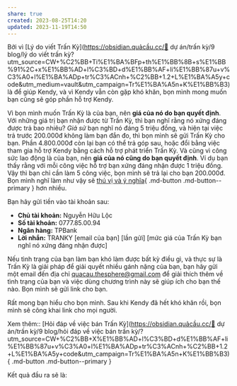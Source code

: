 ```yaml
---
share: true
created: 2023-08-25T14:20
updated: 2023-11-19T14:50
---
```

Bởi vì [Lý do viết Trấn Kỳ](https://obsidian.quảcầu.cc/📐 dự án/trấn kỳ/9 blog/lý do viết trấn kỳ?utm_source=CW+%C2%BB+Ti%E1%BA%BFp+th%E1%BB%8B+s%E1%BB%91%2C+x%E1%BB%AD+l%C3%BD+d%E1%BB%AF+li%E1%BB%87u+v%C3%A0+l%E1%BA%ADp+tr%C3%ACnh+%C2%BB+1.2+L%E1%BA%A5y+code&utm_medium=vault&utm_campaign=Tr%E1%BA%A5n+K%E1%BB%B3) là để giúp Kendy, và vì Kendy vẫn còn gặp khó khăn, bọn mình mong muốn bạn cũng sẽ góp phần hỗ trợ Kendy.

Vì bọn mình muốn Trấn Kỳ là của bạn, nên **giá của nó do bạn quyết định**. Với những giá trị bạn nhận được từ Trấn Kỳ, thì bạn nghĩ rằng nó xứng đáng được trả bao nhiêu? *Giả sử* bạn nghĩ nó đáng 5 triệu đồng, và hiện tại việc trả trước 200.000đ không làm bạn đắn đo, thì bọn mình sẽ gửi Trấn Kỳ cho bạn. Phần 4.800.000đ còn lại bạn có thể trả góp sau, hoặc đổi bằng việc tham gia hỗ trợ Kendy bằng cách hỗ trợ phát triển Trấn Kỳ. Và cũng vì công sức lao động là của bạn, nên **giá của nó cũng do bạn quyết định**. Ví dụ bạn thấy rằng với mỗi công việc hỗ trợ bạn xứng đáng nhận được 1 triệu đồng. Vậy thì bạn chỉ cần làm 5 công việc, bọn mình sẽ trả lại cho bạn 200.000đ. Bọn mình nghĩ làm như vậy sẽ [thú vị và ý nghĩa](https://obsidian.quảcầu.cc/%F0%9F%93%90%20d%E1%BB%B1%20%C3%A1n/tr%E1%BA%A5n%20k%E1%BB%B3/9%20blog/l%E1%BB%9Di%20m%E1%BB%9Di%20x%C3%A2y%20d%E1%BB%B1ng%20m%E1%BB%99t%20startup%20%C4%91%E1%BB%83%20l%C3%A0m%20nh%E1%BB%AFng%20vi%E1%BB%87c%20m%E1%BB%99t%20ng%C6%B0%E1%BB%9Di%20b%E1%BA%A1n%20s%E1%BA%BD%20l%C3%A0m/?utm_source=CW+Ti%E1%BA%BFp+th%E1%BB%8B+s%E1%BB%91%2C+x%E1%BB%AD+l%C3%BD+d%E1%BB%AF+li%E1%BB%87u+v%C3%A0+l%E1%BA%ADp+tr%C3%ACnh+%C2%BB+1.2+L%E1%BA%A5y+code&utm_medium=vault&utm_campaign=Tr%E1%BA%A5n+K%E1%BB%B3&utm_content=%22th%C3%BA+v%E1%BB%8B%22+){ .md-button .md-button--primary } hơn nhiều.

Bạn hãy gửi tiền vào tài khoản sau:
- **Chủ tài khoản:** Nguyễn Hữu Lộc
- **Số tài khoản:** 0777.85.00.94
- **Ngân hàng:** TPBank
- **Lời nhắn:** TRANKY [email của bạn] [lần gửi] [mức giá của Trấn Kỳ bạn nghĩ nó xứng đáng nhận được] 

Nếu tình trạng của bạn làm bạn khó làm được bất kỳ điều gì, và thực sự là Trấn Kỳ là giải pháp để giải quyết nhiều gánh nặng của bạn, bạn hãy gửi một email đến địa chỉ [quacau.thesphere@gmail.com](mailto:quacau.thesphere@gmail.com) để giải thích thêm về tình trạng của bạn và việc dùng chương trình này sẽ giúp ích cho bạn thế nào. Bọn mình sẽ gửi link cho bạn.

Rất mong bạn hiểu cho bọn mình. Sau khi Kendy đã hết khó khăn rồi, bọn mình sẽ công khai link cho mọi người.

Xem thêm:: [Hỏi đáp về việc bán Trấn Kỳ](https://obsidian.quảcầu.cc/📐 dự án/trấn kỳ/9 blog/hỏi đáp về việc bán trấn kỳ/?utm_source=CW+%C2%BB+X%E1%BB%AD+l%C3%BD+d%E1%BB%AF+li%E1%BB%87u+v%C3%A0+l%E1%BA%ADp+tr%C3%ACnh+%C2%BB+1.2+L%E1%BA%A5y+code&utm_campaign=Tr%E1%BA%A5n+K%E1%BB%B3){ .md-button .md-button--primary }


Kết quả đầu ra sẽ là:
